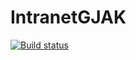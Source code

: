 # IntranetGJAK
[![Build status](https://ci.appveyor.com/api/projects/status/civs1jrtntgh508b/branch/master?svg=true)](https://ci.appveyor.com/project/j2ghz/intranetgjak/branch/master)
